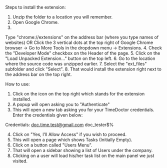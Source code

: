 Steps to install the extension:

1. Unzip the folder to a location you will remember.
2. Open Google Chrome.
3. 
Type "chrome://extensions" on the address bar (where you type names of websites) 
OR
Click the 3 vertical dots at the top right of Google Chrome browser -> Go to More Tools in the dropdown menu -> Extensions. 
4. Check the "Developer Mode" checkbox on the Header of the page.
5. Click on the "Load Unpacked Extension..." button on the top left.
6. Go to the location where the source code was unzipped earlier. 
7. Select the "ext_files" subfolder and click "Select".
8. That would install the extension right next to the address bar on the top right. 

How to use: 
1. Click on the icon on the top right which stands for the extension installed.
2. A popup will open asking you to "Authenticate" 
3. This will open a new tab asking you for your TimeDoctor credentials. Enter the credentials given below: 

Credentials:
doc.time.test@gmail.com
doc_tester$%

4. Click on "Yes, I'll Allow Access" if you wish to proceed. 
5. This will open a page which shows Tasks (Initially Empty).
6. Click on a button called "Users Menu". 
7. That will open a sidebar showing a list of Users under the company.
8. Clicking on a user will load his/her task list on the main panel we just visited. 
